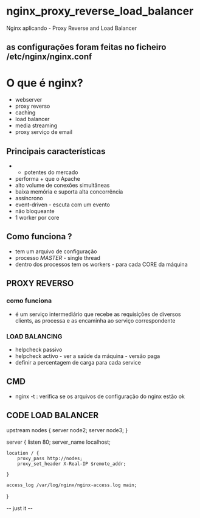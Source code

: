 # nginx_proxy_reverse_load_balancer

Nginx aplicando - Proxy Reverse and Load Balancer

## as configurações foram feitas no ficheiro /etc/nginx/nginx.conf




# O que é nginx?

- webserver
- proxy reverso
- caching
- load balancer
- media streaming
- proxy serviço de email


## Principais características 

- + potentes do mercado
- performa + que o Apache
- alto volume de conexões simultâneas
- baixa memória e suporta alta concorrência
- assíncrono
- event-driven - escuta com um evento
- não bloqueante
- 1 worker por core

## Como funciona ?

- tem um arquivo de configuração
- processo *MASTER* - single thread
- dentro dos processos tem os workers - para cada CORE da máquina 


## PROXY REVERSO

### como funciona 

- é um serviço intermediário que recebe as requisições de diversos clients, as processa e as encaminha ao serviço correspondente


### LOAD BALANCING

- helpcheck passivo
- helpcheck activo - ver a saúde da máquina - versão paga
- definir a percentagem de carga para cada service




## CMD
- nginx -t : verifica se os arquivos de configuração do nginx estão ok



## CODE LOAD BALANCER ##


upstream nodes {
    server node2;
    server node3;
}

server {
    listen       80;
    server_name  localhost;


    location / {
        proxy_pass http://nodes;
        proxy_set_header X-Real-IP $remote_addr;

    }

    access_log /var/log/nginx/nginx-access.log main;

}




-- just it -- 



